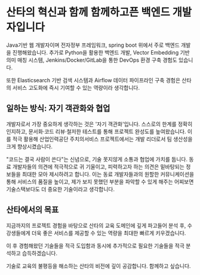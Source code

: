 # 산타의 혁신과 함께 함께하고픈 백엔드 개발자입니다

Java기반 웹 개발자이며 전자정부 프레임워크, spring boot 위에서 주로 백엔드 개발을 진행해왔습니다.
추가로 Python을 활용한 백엔드 개발, Vector Embedding 기반 의미 매칭 시스템, Jenkins/Docker/GitLab을 통한 DevOps 환경 구축 경험도 있습니다.

또한 Elasticsearch 기반 검색 시스템과 Airflow 데이터 파이프라인 구축 경험은 산타의 서비스 고도화에 즉시 기여할 수 있는 역량이라 생각합니다.

## 일하는 방식: 자기 객관화와 협업

개발자로서 가장 중요하게 생각하는 것은 '자기 객관화'입니다. 스스로의 한계를 정확히 인지하고, 문서화·코드 리뷰·철저한 테스트를 통해 프로젝트 완성도를 높여왔습니다. 
이를 적극 활용해 산업인력공단 주치의서비스 프로젝트에서는 개발 리더로서 팀 생산성을 크게 향상시켰습니다.

"코드는 결국 사람이 쓴다"는 신념으로, 기술 못지않게 소통과 협업에 가치를 둡니다. 동료 개발자들의 의견에 적극적으로 귀 기울이고, 피력하고자 하는 의견은 밑바탕되는 정보들을 최대한 모아 제시하려고 합니다. 이는 동료 개발자들과의 원할한 커뮤니케이션을 통해 서비스의 품질을 높이고, 제가 보지 못했던 부분을 파악할 수 있게 해주는 어찌보면 기술스택보다도 더 중요한 기술이라고 생각합니다.

## 산타에서의 목표

지금까지의 프로젝트 경험을 바탕으로 산타의 교육 도메인에 깊게 파고들어 분석 후, 수강생들에게 더욱 좋은 서비스를 제공할 수 있는 역량을 최대한 빠르게 키우겠습니다.

이 후 경험해왔던 기술들을 적극 도입함과 동시에 추가적으로 필요한 기술들을 적극 분석하고 습득하겠습니다. 

기술로 교육의 불평등을 해소하는 산타의 비전에 깊이 공감합니다. 함께하고 싶습니다.